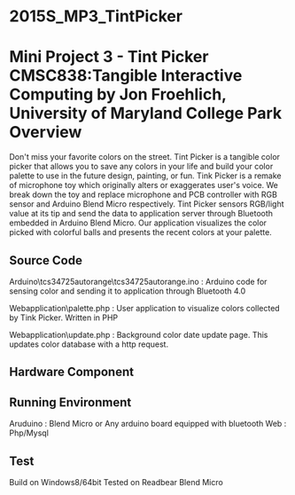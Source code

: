 # 2015S_MP3_TintPicker
Mini Project 3 - Tint Picker 
CMSC838:Tangible Interactive Computing by Jon Froehlich, University of Maryland College Park
Overview
=====
Don't miss your favorite colors on the street. Tint Picker is a tangible color picker that allows you to save any colors in your life and build your color palette to use in the future design, painting, or fun. Tink Picker is a remake of microphone toy which originally alters or exaggerates user's voice. We break down the toy and replace microphone and PCB controller with RGB sensor and Arduino Blend Micro respectively. Tint Picker sensors RGB/light value at its tip and send the data to application server through Bluetooth embedded in Arduino Blend Micro. Our application visualizes the color picked with colorful balls and presents the recent colors at your palette.

Source Code
-----
 Arduino\tcs34725autorange\tcs34725autorange.ino
   : Arduino code for sensing color and sending it to application through Bluetooth 4.0

 Webapplication\palette.php
   : User application to visualize colors collected by Tink Picker. Written in PHP

 Webapplication\update.php
   : Background color date update page. This updates color database with a http request.
  

Hardware Component
-----

Running Environment
-----
  Aruduino : Blend Micro or Any arduino board equipped with bluetooth
  Web : Php/Mysql
  
  
Test
-----
  Build on Windows8/64bit
  Tested on Readbear Blend Micro
  

